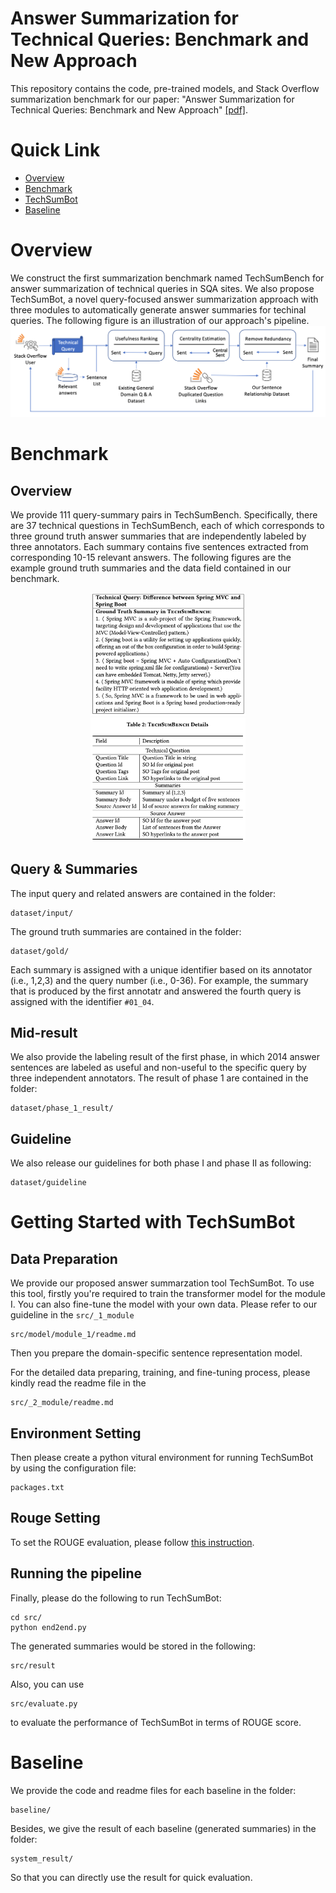 # Answer Summarization for Technical Queries: Benchmark and New Approach
This repository contains the code, pre-trained models, and Stack Overflow summarization benchmark for our paper: "Answer Summarization for Technical Queries: Benchmark and New Approach" [\[pdf\]](presentation/ase22-162.pdf).
# Quick Link
+ [Overview](#overview)
+ [Benchmark](#benchmark)
+ [TechSumBot](#getting-started-with-techsumbot)
+ [Baseline](#baseline)
# Overview
We construct the first summarization benchmark named TechSumBench for answer summarization of technical queries in SQA sites. 
We also propose TechSumBot, a novel query-focused answer summarization approach with three modules to automatically generate answer summaries for techinal queries.
The following figure is an illustration of our approach's pipeline.
![TechSumBot](figure/end2end.png)

# Benchmark
## Overview
We provide 111 query-summary pairs in TechSumBench.
Specifically, there are 37 technical questions in TechSumBench, each of which corresponds to three ground truth answer summaries that are independently labeled by three annotators. Each summary contains five sentences extracted from corresponding 10-15 relevant answers. The following figures are the example ground truth summaries and the data field contained in our benchmark.

<center>
<figure>
<!-- ![](figure/groundtruth_summary.png) ![](figure/datafield.png)
 -->
<img src='figure/groundtruth_summary.png' style="zoom: 30.7%;"/>
<img src='figure/datafield.png' style="zoom: 27%;"/>
</figure>
</center>

## Query & Summaries
The input query and related answers are contained in the folder:
```
dataset/input/
```
The ground truth summaries are contained in the folder:
```
dataset/gold/
```
Each summary is assigned with a unique identifier based on its annotator (i.e., 1,2,3) and the query number (i.e., 0-36). For example, the summary that is produced by the first annotatr and answered the fourth query is assigned with the identifier ``#01_04``.
## Mid-result
We also provide the labeling result of the first phase, in which 2014 answer sentences are labeled as useful and non-useful to the specific query by three independent annotators.
The result of phase 1 are contained in the folder:
```
dataset/phase_1_result/
```
## Guideline
We also release our guidelines for both phase I and phase II as following:
```
dataset/guideline
```

# Getting Started with TechSumBot
## Data Preparation
We provide our proposed answer summarzation tool TechSumBot. To use this tool, firstly you're required to train the transformer model for the module I. You can also fine-tune the model with your own data. Please refer to our guideline in the ``src/_1_module``
```
src/model/module_1/readme.md
```

Then you prepare the domain-specific sentence representation model.

For the detailed data preparing, training, and fine-tuning process, please kindly read the readme file in the   
```
src/_2_module/readme.md
``` 

## Environment Setting
Then please create a python vitural environment for running TechSumBot by using the configuration file: 
```
packages.txt 
```
## Rouge Setting
To set the ROUGE evaluation, please follow [this instruction](https://stackoverflow.com/a/57686103/10143020).
## Running the pipeline
Finally, please do the following to run TechSumBot:
```
cd src/
python end2end.py
```
The generated summaries would be stored in the following:
```
src/result
```
Also, you can use 
```
src/evaluate.py
```
to evaluate the performance of TechSumBot in terms of ROUGE score.

# Baseline
We provide the code and readme files for each baseline in the folder:
```
baseline/
```
Besides, we give the result of each baseline (generated summaries) in the folder:
```
system_result/
```
So that you can directly use the result for quick evaluation. 